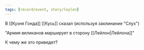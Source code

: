 ```yaml
---
tags: [record/event, story/leylon]
---
```


В [[Кузня Гонда]] [[Кусь]] сказал (используя заклинание "Слух")

"Армия великанов марширует в сторону [[Лейлон|Лейлона]]"

К чему же это приведет?
